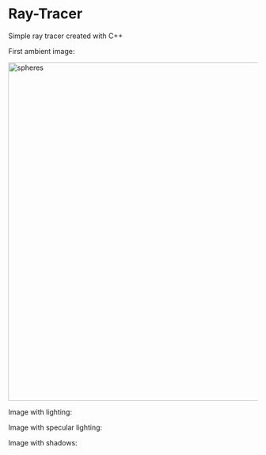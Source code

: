 # Ray-Tracer
Simple ray tracer created with C++


First ambient image:

<img width="682" alt="spheres" src="https://user-images.githubusercontent.com/33553170/55930186-3c171300-5bee-11e9-91a4-982fa8ee10ab.png">


Image with lighting:




Image with specular lighting:




Image with shadows:
